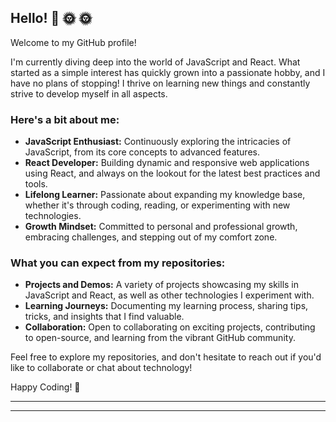 
## Hello! 👋 🌞 :sun_with_face:	

Welcome to my GitHub profile!

I'm currently diving deep into the world of JavaScript and React. What started as a simple interest has quickly grown into a passionate hobby, and I have no plans of stopping! I thrive on learning new things and constantly strive to develop myself in all aspects.

### Here's a bit about me:

- **JavaScript Enthusiast:** Continuously exploring the intricacies of JavaScript, from its core concepts to advanced features.
- **React Developer:** Building dynamic and responsive web applications using React, and always on the lookout for the latest best practices and tools.
- **Lifelong Learner:** Passionate about expanding my knowledge base, whether it's through coding, reading, or experimenting with new technologies.
- **Growth Mindset:** Committed to personal and professional growth, embracing challenges, and stepping out of my comfort zone.

### What you can expect from my repositories:

- **Projects and Demos:** A variety of projects showcasing my skills in JavaScript and React, as well as other technologies I experiment with.
- **Learning Journeys:** Documenting my learning process, sharing tips, tricks, and insights that I find valuable.
- **Collaboration:** Open to collaborating on exciting projects, contributing to open-source, and learning from the vibrant GitHub community.

Feel free to explore my repositories, and don't hesitate to reach out if you'd like to collaborate or chat about technology!

Happy Coding! 🚀

---



---


